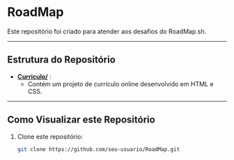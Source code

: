 # RoadMap

Este repositório foi criado para atender aos desafios do RoadMap.sh.

---

## Estrutura do Repositório

- [**Curriculo/**](https://roadmap.sh/projects/single-page-cv) :
  - Contém um projeto de currículo online desenvolvido em HTML e CSS.

---

## Como Visualizar este Repositório

1. Clone este repositório:
   ```bash
   git clone https://github.com/seu-usuario/RoadMap.git
   ```
